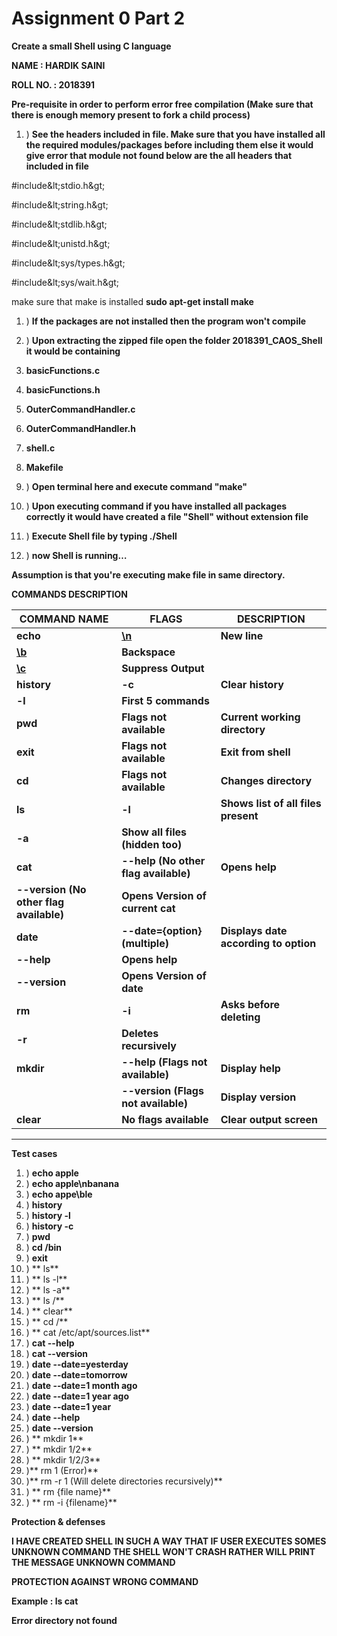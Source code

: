 # Assignment 0 Part 2

**Create a small Shell using C language**

**NAME : HARDIK SAINI**

**ROLL NO. : 2018391**

**Pre-requisite in order to perform error free compilation (Make sure that there is enough memory present to fork a child process)**

1. ) **See the headers included in file. Make sure that you have installed all the required modules/packages before including them else it would give error that module not found below are the all headers that included in file**

#include\&lt;stdio.h\&gt;

#include\&lt;string.h\&gt;

#include\&lt;stdlib.h\&gt;

#include\&lt;unistd.h\&gt;

#include\&lt;sys/types.h\&gt;

#include\&lt;sys/wait.h\&gt;

make sure that make is installed **sudo apt-get install make**

1. ) **If the packages are not installed then the program won&#39;t compile**
2. ) **Upon extracting the zipped file open the folder 2018391\_CAOS\_Shell it would be containing**

1. **basicFunctions.c**
2. **basicFunctions.h**
3. **OuterCommandHandler.c**
4. **OuterCommandHandler.h**
5. **shell.c**
6. **Makefile**

1. ) **Open terminal here and execute command &quot;make&quot;**
2. ) **Upon executing command if you have installed all packages correctly it would have created a file &quot;Shell&quot; without extension file**
3. ) **Execute Shell file by typing ./Shell**
4. ) **now Shell is running…**

**Assumption is that you&#39;re executing make file in same directory.**

**COMMANDS DESCRIPTION**

| **COMMAND NAME** | **FLAGS** | **DESCRIPTION** |
| --- | --- | --- |
| **echo** | [**\\n**](./../../%5C%5Cn) | **New line** |
| [**\\b**](./../../%5C%5Cb) | **Backspace** |
| [**\\c**](./../../%5C%5Cc) | **Suppress Output** |
| **history** | **-c** | **Clear history** |
| **-l** | **First 5 commands** |
| **pwd** | **Flags not available** | **Current working directory** |
| **exit** | **Flags not available** | **Exit from shell** |
| **cd** | **Flags not available** | **Changes directory** |
| **ls** | **-l** | **Shows list of all files present** |
| **-a** | **Show all files (hidden too)** |
| **cat** | **--help (No other flag available)** | **Opens help** |
| **--version (No other flag available)** | **Opens Version of current cat** |
| **date** | **--date={option} (multiple)** | **Displays date according to option** |
| **--help** | **Opens help** |
| **--version** | **Opens Version of date** |
| **rm** | **-i** | **Asks before deleting** |
| **-r** | **Deletes recursively** |
| **mkdir** | **--help (Flags not available)** | **Display help** |
|   | **--version (Flags not available)** | **Display version** |
| **clear** | **No flags available** | **Clear output screen** |

** **

**Test cases**

1. ) **echo apple**
2. ) **echo apple\\nbanana**
3. ) **echo appe\\ble**
4. ) **history**
5. ) **history -l**
6. ) **history -c**
7. ) **pwd**
8. ) **cd /bin**
9. ) **exit**
10. ) ** ls**
11. ) ** ls -l**
12. ) ** ls -a**
13. ) ** ls /**
14. ) ** clear**
15. ) ** cd /**
16. ) ** cat /etc/apt/sources.list**
17. ) **cat --help**
18. ) **cat --version**
19. ) **date --date=yesterday**
20. ) **date --date=tomorrow**
21. ) **date --date=1 month ago**
22. ) **date --date=1 year ago**
23. ) **date --date=1 year**
24. ) **date --help**
25. ) **date --version**
26. ) ** mkdir 1**
27. ) ** mkdir 1/2**
28. ) ** mkdir 1/2/3**
29. )** rm 1        (Error)**
30. )** rm -r 1        (Will delete directories recursively)**
31. ) ** rm {file name}**
32. ) ** rm -i {filename}**

**Protection &amp; defenses**

**I HAVE CREATED SHELL IN SUCH A WAY THAT IF USER EXECUTES SOMES UNKNOWN COMMAND THE SHELL WON&#39;T CRASH RATHER WILL PRINT THE MESSAGE UNKNOWN COMMAND**

**PROTECTION AGAINST WRONG COMMAND**

**Example : ls cat**

**Error directory not found**
